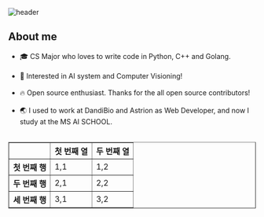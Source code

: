        
![header](https://capsule-render.vercel.app/api?type=waving&text=TaeYoun(Jack)%Kwon!&height=100&reversal=true&color=gradient&fontSize=15&fontAlignY=20) 
                                                                 
<h2>About me</h2>
  <ul>
    <li>🎓 CS Major who loves to write code in Python, C++ and Golang.<br></br></li>
    <li>📖 Interested in AI system and Computer Visioning!<br></br></li>
    <li>🔥 Open source enthusiast. Thanks for the all open source contributors!<br></br></li>
    <li>🌏 I used to work at DandiBio and Astrion as Web Developer, and now I study at the MS AI SCHOOL.<br></br></li>
  </ul>
<table border="1">
	<tr>
		<th></th>
		<th>첫 번째 열</td>
		<th>두 번째 열</td>
	</tr>
	<tr>
		<th>첫 번째 행</th>
		<td>1,1</td>
		<td>1,2</td>
	</tr>
	<tr>
		<th>두 번째 행</th>
		<td>2,1</td>
		<td>2,2</td>
	</tr>
	<tr>
		<th>세 번째 행</th>
		<td>3,1</td>
		<td>3,2</td>
	</tr>
	</table>  
  	
<!---
kweont0211/kweont0211 is a ✨ special ✨ repository because its `README.md` (this file) appears on your GitHub profile.
You can click the Preview link to take a look at your changes.
--->
